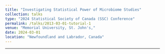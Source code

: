 ```yaml
---
title: "Investigating Statistical Power of Microbiome Studies"
collection: talks
type: "2024 Statistical Society of Canada (SSC) Conference"
permalink: /talks/2013-03-01-tutorial-1
venue: "Memorial University, St. John's,"
date: 2024-03-01
location: "Newfoundland and Labrador, Canada"
---
```


---


